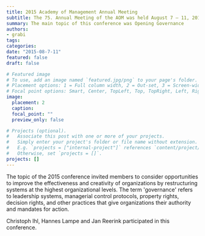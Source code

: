 ```yaml
---
title: 2015 Academy of Management Annual Meeting
subtitle: The 75. Annual Meeting of the AOM was held August 7 – 11, 2015 in Vancouver, B.C. Canada. 
summary: The main topic of this conference was Opening Governance
authors:
- grabi
tags:
categories:
date: "2015-08-7-11"
featured: false
draft: false

# Featured image
# To use, add an image named `featured.jpg/png` to your page's folder.
# Placement options: 1 = Full column width, 2 = Out-set, 3 = Screen-width
# Focal point options: Smart, Center, TopLeft, Top, TopRight, Left, Right, BottomLeft, Bottom, BottomRight
image:
  placement: 2
  caption:
  focal_point: ""
  preview_only: false

# Projects (optional).
#   Associate this post with one or more of your projects.
#   Simply enter your project's folder or file name without extension.
#   E.g. `projects = ["internal-project"]` references `content/project/deep-learning/index.md`.
#   Otherwise, set `projects = []`.
projects: []
---
```


The topic of the 2015 conference invited members to consider opportunities to improve the effectiveness and creativity of organizations 
by restructuring systems at the highest organizational levels. The term 'governance' refers to leadership systems, managerial control protocols, 
property rights, decision rights, and other practices that give organizations their authority and mandates for action.

Christoph Ihl, Hannes Lampe and Jan Reerink participated in this conference. 